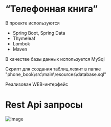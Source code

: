 # “Телефонная книга”

В проекте используются 
- Spring Boot, Spring Data
- Thymeleaf
- Lombok 
- Maven

В качестве базы данных используется MySql

Скрипт для создания таблиц лежит в папке "phone_book\src\main\resources\database.sql"

Реализован WEB-интерфейс


# Rest Api запросы

![image](https://user-images.githubusercontent.com/55991621/115126199-00ca2e80-9fd6-11eb-86a6-e45ec89ff49d.png)
